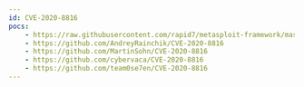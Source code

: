 ```yaml
---
id: CVE-2020-8816
pocs:
    - https://raw.githubusercontent.com/rapid7/metasploit-framework/master/modules/exploits/unix/http/pihole_dhcp_mac_exec.rb
    - https://github.com/AndreyRainchik/CVE-2020-8816
    - https://github.com/MartinSohn/CVE-2020-8816
    - https://github.com/cybervaca/CVE-2020-8816
    - https://github.com/team0se7en/CVE-2020-8816
---
```

